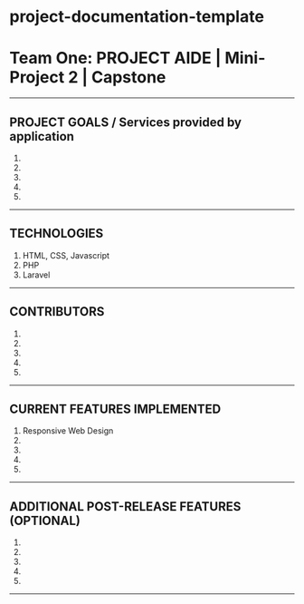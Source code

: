 # project-documentation-template

# Team One: PROJECT AIDE | Mini-Project 2 | Capstone

---

## PROJECT GOALS / Services provided by application
1.
2.
3.
4.
5.
---

## TECHNOLOGIES
1. HTML, CSS, Javascript
2. PHP
3. Laravel
---

## CONTRIBUTORS
1. 
2.
3.
4.
5.
---

## CURRENT FEATURES IMPLEMENTED
1. Responsive Web Design
2.
3.
4.
5.
---

## ADDITIONAL POST-RELEASE FEATURES (OPTIONAL)
1.
2.
3.
4.
5.

--- 

